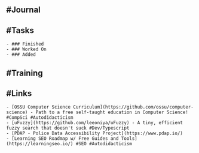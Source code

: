 ## #Journal
## #Tasks
	- ### Finished
	- ### Worked On
	- ### Added
## #Training
## #Links
	- [OSSU Computer Science Curriculum](https://github.com/ossu/computer-science) - Path to a free self-taught education in Computer Science! #CompSci #Autodidacticism
	- [uFuzzy](https://github.com/leeoniya/uFuzzy) - A tiny, efficient fuzzy search that doesn't suck #Dev/Typescript
	- [PDAP - Police Data Accessibility Project](https://www.pdap.io/)
	- [Learning SEO Roadmap w/ Free Guides and Tools](https://learningseo.io/) #SEO #Autodidacticism